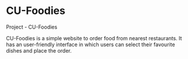 # CU-Foodies
Project - CU-Foodies

CU-Foodies is a simple website to order food from nearest restaurants.
It has an user-friendly interface in which users can select their favourite dishes and place the order.

